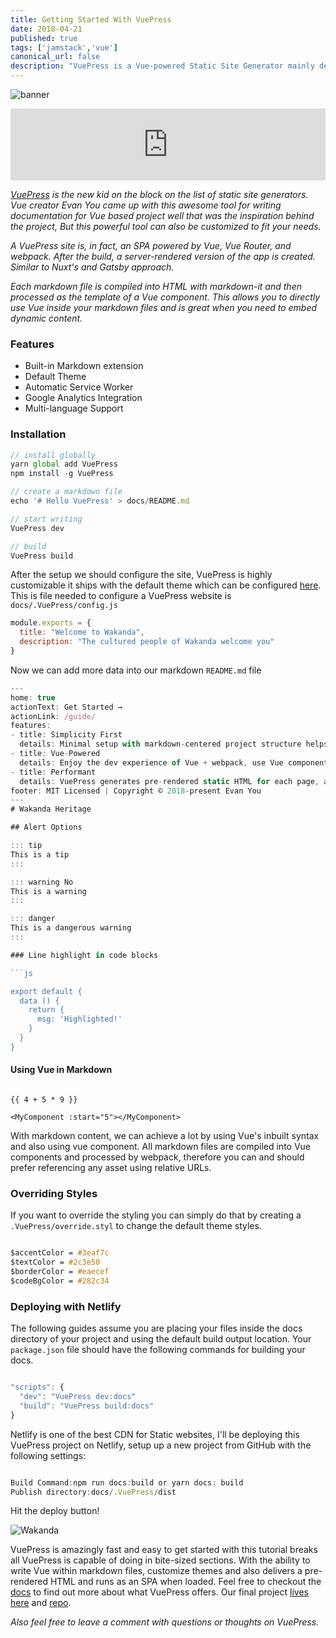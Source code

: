 ```yaml
---
title: Getting Started With VuePress
date: 2018-04-21
published: true
tags: ['jamstack','vue']
canonical_url: false
description: "VuePress is a Vue-powered Static Site Generator mainly designed for documentation purposes."
---
```


![banner](https://thepracticaldev.s3.amazonaws.com/i/xnkv5z7k6vl3qs495q1d.png)

<iframe style="width: 100%; max-height: 115px; border: none;" src='https://api.parler.io/ss/player?url=https%3A%2F%2Fwww.parler.io%2Faudio%2F16923918848%2F9daf3c69e555521c19cd73a938fbd1b677a2fa13.d560bbbc-cfd5-4e3e-9f8c-64e0c6f0e500.mp3'></iframe>

*[VuePress](https://VuePress.vuejs.org/) is the new kid on the block on the list of static site generators. Vue creator Evan You came up with this awesome tool for writing documentation for Vue based project well that was the inspiration behind the project, But this powerful tool can also be customized to fit your needs.*

*A VuePress site is, in fact, an SPA powered by Vue, Vue Router, and webpack. After the build, a server-rendered version of the app is created. Similar to Nuxt's and Gatsby approach.*

*Each markdown file is compiled into HTML with markdown-it and then processed as the template of a Vue component. This allows you to directly use Vue inside your markdown files and is great when you need to embed dynamic content.*

### Features

- Built-in Markdown extension
- Default Theme
- Automatic Service Worker
- Google Analytics Integration
- Multi-language Support

### Installation

```js
// install globally
yarn global add VuePress
npm install -g VuePress

// create a markdown file
echo '# Hello VuePress' > docs/README.md

// start writing
VuePress dev

// build
VuePress build
```

After the setup we should configure the site, VuePress is highly customizable it ships with the default theme which can be configured [here](https://VuePress.vuejs.org/config/). This is file needed to configure a VuePress website is  `docs/.VuePress/config.js`

```js
module.exports = {
  title: "Welcome to Wakanda",
  description: "The cultured people of Wakanda welcome you"
}
```

Now we can add more data into our markdown `README.md` file

```js
---
home: true
actionText: Get Started →
actionLink: /guide/
features:
- title: Simplicity First
  details: Minimal setup with markdown-centered project structure helps you focus on writing.
- title: Vue-Powered
  details: Enjoy the dev experience of Vue + webpack, use Vue components in markdown, and develop custom themes with Vue.
- title: Performant
  details: VuePress generates pre-rendered static HTML for each page, and runs as an SPA once a page is loaded.
footer: MIT Licensed | Copyright © 2018-present Evan You
---
# Wakanda Heritage

## Alert Options

::: tip
This is a tip
:::

::: warning No
This is a warning
:::

::: danger
This is a dangerous warning
:::

### Line highlight in code blocks

```js

export default {
  data () {
    return {
      msg: 'Highlighted!'
    }
  }
}

```

#### Using Vue in Markdown

```

{{ 4 + 5 * 9 }}

<MyComponent :start="5"></MyComponent>

```

With markdown content, we can achieve a lot by using Vue's inbuilt syntax and also using vue component. All markdown files are compiled into Vue components and processed by webpack, therefore you can and should prefer referencing any asset using relative URLs.


### Overriding Styles

If you want to override the styling you can simply do that by creating a `.VuePress/override.styl` to change the default theme styles.

```css

$accentColor = #3eaf7c
$textColor = #2c3e50
$borderColor = #eaecef
$codeBgColor = #282c34

```

### Deploying with Netlify

The following guides assume you are placing your files inside the docs directory of your project and using the default build output location.
Your `package.json` file should have the following commands for building your docs.

```js

"scripts": {
  "dev": "VuePress dev:docs"
  "build": "VuePress build:docs"
}

```

Netlify is one of the best CDN for Static websites, I'll be deploying this VuePress project on Netlify, setup up a new project from GitHub with the following settings:

```js

Build Command:npm run docs:build or yarn docs: build
Publish directory:docs/.VuePress/dist

```

Hit the deploy button!

![Wakanda](http://res.cloudinary.com/lauragift/image/upload/c_crop/v1524289619/Screenshot_from_2018-04-20_22-33-04_pgvl39.png)

VuePress is amazingly fast and easy to get started with this tutorial breaks all VuePress is capable of doing in bite-sized sections. With the ability to write Vue within markdown files, customize themes and also delivers a pre-rendered HTML and runs as an SPA when loaded. Feel free to checkout the [docs](https://VuePress.vuejs.org/guide/) to find out more about what VuePress offers. Our final project [lives here](https://gallant-nobel-d7c6cd.netlify.com/) and [repo](https://github.com/lauragift21/VuePress).

_Also feel free to leave a comment with questions or thoughts on VuePress._
